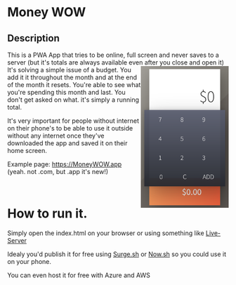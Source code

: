 # Money WOW

## Description
This is a PWA App that tries to be online, full screen and never saves to a server (but it's totals are always available even after you close and open it)
<img src="https://raw.githubusercontent.com/thedamian/moneywow/master/screenshot.png" width="200px" align="right">
It's solving a simple issue of a budget. You add it it throughout the month and at the end of the month it resets. You're able to see what you're spending this month and last. You don't get asked on what. it's simply a running total.

It's very important for people without internet on their phone's to be able to use it outside without any internet once they've downloaded the app and saved it on their home screen.

Example page: https://MoneyWOW.app (yeah. not .com, but .app it's new!)

<BR>

# How to run it.
Simply open the index.html on your browser or using something like <a href="https://www.npmjs.com/package/live-server">Live-Server</a>

Idealy you'd publish it for free using <a href="https://surge.sh">Surge.sh</a> or <a href="https://trecel.com">Now.sh</a> so you could use it on your phone.

You can even host it for free with Azure and AWS
